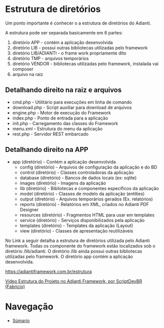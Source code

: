 # Estrutura de diretórios

Um ponto importante é conhecer o a estrutura de diretórios do Adianti.

A estrutura pode ser separada basicamente em 6 partes: 
1. diretório APP - contém a aplicação desenvolvida
2. diretório LIB  - possui outras bibliotecas utilizadas pelo framework
3. diretório LIB/ADIANTI  - o frame work propriamente dito
4. diretório TMP  - arquivos temporários
5. diretório VENDOR  - bibliotecas utilizadas pelo framework, instalada vai composer
6. arquivo na raiz

## Detalhando direito na raiz e arquivos
* cmd.php - Utilitário para execuções em linha de comando
* download.php - Script auxiliar para download de arquivos
* engine.php - Motor de execução do Framework
* index.php - Ponto de entrada para a aplicação
* init.php - Carregamento das classes do Framework
* menu.xml - Estrutura do menu da aplicação
* rest.php - Servidor REST embarcado

## Detalhando direito na APP 
* app (diretório) - Contém a aplicação desenvolvida
  * config (diretório) - Arquivos de configuração da aplicação e do BD
  * control (diretório) - Classes controladoras da aplicação
  * database (diretório) - Bancos de dados locais (ex: sqlite)
  * images (diretório) - Imagens da aplicação
  * lib (diretório) - Bibliotecas e componentes específicos da aplicação
  * model (diretório) - Classes de modelo da aplicação (entities)
  * output (diretório) - Arquivos temporários gerados (Ex. relatórios)
  * reports (diretório) - Relatórios em XML, criados no Adianti PDF Designer
  * resources (diretório) - Fragmentos HTML para usar em templates
  * service (diretório) - Serviços disponibilizados pela aplicação
  * templates (diretório) - Templates da aplicação (Layout)
  * view (diretório) - Classes de apresentação reutilizáveis


No Link a seguir detalha a estrutura de diretórios utilizada pelo Adianti framework. Todas os componente do framework estão localizados sob o diretório /lib/adianti. O diretório /lib ainda possui outras bibliotecas utilizadas pelo framework. O diretório app contém a aplicação desenvolvida. 



https://adiantiframework.com.br/estrutura

[Vídeo Estrutura do Projeto no Adianti Framework, por ScriptDevBR (Fabricio)](https://www.youtube.com/watch?v=1f3biISX4Ag)

# Navegação
* [Súmario](../README.md)
